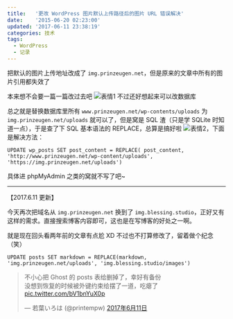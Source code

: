 ```yaml
---
title:   '更改 WordPress 图片默认上传路径后的图片 URL 错误解决'
date:    '2015-06-20 02:23:00'
updated: '2017-06-11 23:38:19'
categories: 技术
tags:
  - WordPress
  - 记录
---
```


把默认的图片上传地址改成了 `img.prinzeugen.net`，但是原来的文章中所有的图片引用都失效了

本来想不会要一篇一篇改过去吧 ![表情1](https://img.blessing.studio/images/2015/05/2015-05-31_10-01-03.jpg) 不过还好想起来可以改数据库

总之就是替换数据库里所有 `www.prinzeugen.net/wp-contents/uploads` 为 `img.prinzeugen.net/uploads` 就可以了，但是窝是 SQL 渣（只是学 SQLite 时知道一点），于是查了下 SQL 基本语法的 REPLACE，总算是搞好啦 ![表情2](https://img.blessing.studio/images/2015/05/20150503124308.jpg)，下面是解决方法：

<!--more-->

```
UPDATE wp_posts SET post_content = REPLACE( post_content, 'http://www.prinzeugen.net/wp-content/uploads', 'https://img.prinzeugen.net/uploads')
```

具体进 phpMyAdmin 之类的窝就不写了吧~

------

【2017.6.11 更新】

今天再次把域名从 `img.prinzeugen.net` 换到了 `img.blessing.studio`，正好又有这样的需求。直接搜索博客内容即可，这也是在写博客的好处之一啊。

就是现在回头看两年前的文章有点尬 XD 不过也不打算修改了，留着做个纪念（笑）

```
UPDATE posts SET markdown = REPLACE(markdown, 'img.prinzeugen.net/uploads', 'img.blessing.studio/images')
```

<blockquote class="twitter-tweet" data-lang="zh-cn"><p lang="zh" dir="ltr">不小心把 Ghost 的 posts 表给删掉了，幸好有备份<br>没想到恢复的时候被外键约束给摆了一道，吃瘪了 <a href="https://t.co/bV1bnYuX0p">pic.twitter.com/bV1bnYuX0p</a></p>&mdash; 若葉いろは (@printempw) <a href="https://twitter.com/printempw/status/873922289842110464">2017年6月11日</a></blockquote>
<script async src="//platform.twitter.com/widgets.js" charset="utf-8"></script>
